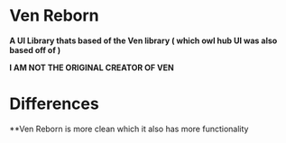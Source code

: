 # Ven Reborn
**A UI Library thats based of the Ven library ( which owl hub UI was also based off of )**

**I AM NOT THE ORIGINAL CREATOR OF VEN**

# Differences
**Ven Reborn is more clean which it also has more functionality
